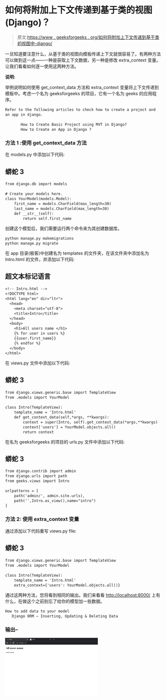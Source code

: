 # 如何将附加上下文传递到基于类的视图(Django)？

> 原文:[https://www . geeksforgeeks . org/如何将附加上下文传递到基于类的视图中-django/](https://www.geeksforgeeks.org/how-to-pass-additional-context-into-a-class-based-view-django/)

一旦知道要注意什么，从基于类的视图向模板传递上下文就很容易了。有两种方法可以做到这一点——一种是获取上下文数据，另一种是修改 extra_context 变量。让我们看看如何逐一使用这两种方法。

**说明:**

举例说明如何使用 get_context_data 方法和 extra_context 变量将上下文传递到模板中。考虑一个名为 geeksforgeeks 的项目，它有一个名为 geeks 的应用程序。

```
Refer to the following articles to check how to create a project and an app in django.

       How to Create Basic Project using MVT in Django?
       How to Create an App in Django ?
```

### **方法 1** :使用 get_context_data 方法

在 models.py 中添加以下代码:

## 蟒蛇 3

```
from django.db import models

# Create your models here.
class YourModel(models.Model):
    first_name = models.CharField(max_length=30)
    last_name = models.CharField(max_length=30)
    def __str__(self):
        return self.first_name
```

创建这个模型后，我们需要运行两个命令来为其创建数据库。

```
python manage.py makemigrations
python manage.py migrate
```

在 app 目录(极客)中创建名为 templates 的文件夹，在该文件夹中添加名为 Intro.html 的文件，并添加以下代码:

## 超文本标记语言

```
<!-- Intro.html -->
<!DOCTYPE html>
<html lang="en" dir="ltr">
  <head>
    <meta charset="utf-8">
    <title>Intro</title>
  </head>
  <body>
    <h1>All users name </h1>
    {% for user in users %}
    {{user.first_name}}
    {% endfor %}
  </body>
</html>
```

在 views.py 文件中添加以下代码:

## 蟒蛇 3

```
from django.views.generic.base import TemplateView
from .models import YourModel

class Intro(TemplateView):
    template_name = 'Intro.html'
    def get_context_data(self,*args, **kwargs):
        context = super(Intro, self).get_context_data(*args,**kwargs)
        context['users'] = YourModel.objects.all()
        return context
```

在名为 geeksforgeeks 的项目的 urls.py 文件中添加以下代码:

## 蟒蛇 3

```
from django.contrib import admin
from django.urls import path
from geeks.views import Intro

urlpatterns = [
    path('admin/', admin.site.urls),
    path('',Intro.as_view(),name="intro")
]
```

### **方法 2:** 使用 extra_context 变量

通过添加以下代码重写 views.py flle:

## 蟒蛇 3

```
from django.views.generic.base import TemplateView
from .models import YourModel

class Intro(TemplateView):
    template_name = 'Intro.html'
    extra_context={'users': YourModel.objects.all()}
```

通过这两种方法，您将看到相同的输出。我们来看看 [http://localhost:8000/](http://127.0.0.1:8000/) 上有什么，在做这个之前别忘了给你的模型加一些数据。

```
How to add data to your model
   Django ORM – Inserting, Updating & Deleting Data
```

### **输出–**

![](img/17e3a5101ba75961a91d51e9626d14f1.png)